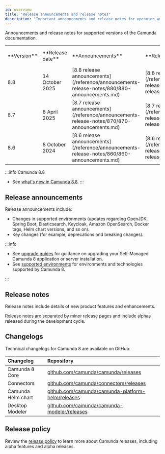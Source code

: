 ```yaml
---
id: overview
title: "Release announcements and release notes"
description: "Important announcements and release notes for upcoming and past Camunda 8 releases that customers should be aware of."
---
```


Announcements and release notes for supported versions of the Camunda documentation.

<table className="table-callout" width="100%">
<tr>
<td>**Version**</td>
<td>**Release date**</td>
<td>**Announcements**</td>
<td>**Release notes**</td>
<td>**Scheduled End of maintenance**</td>
</tr>
<tr>
<td>8.8</td>
<td>14 October 2025</td>
<td>[8.8 release announcements](/reference/announcements-release-notes/880/880-announcements.md)</td>
<td>[8.8 release notes](/reference/announcements-release-notes/880/880-release-notes.md)</td>
<td>13 April 2027</td>
</tr>
<tr>
<td>8.7</td>
<td>8 April 2025</td>
<td>[8.7 release announcements](/reference/announcements-release-notes/870/870-announcements.md)</td>
<td>[8.7 release notes](/reference/announcements-release-notes/870/870-release-notes.md)</td>
<td>13 October 2026</td>
</tr>
<tr>
<td>8.6</td>
<td>8 October 2024</td>
<td>[8.6 release announcements](/reference/announcements-release-notes/860/860-announcements.md)</td>
<td>[8.6 release notes](/reference/announcements-release-notes/860/860-release-notes.md)</td>
<td>14 April 2026</td>
</tr>
</table>

:::info Camunda 8.8

- See [what's new in Camunda 8.8](/reference/announcements-release-notes/880/whats-new-in-88.md).
  :::

## Release announcements

Release announcements include:

- Changes in supported environments (updates regarding OpenJDK, Spring Boot, Elasticsearch, Keycloak, Amazon OpenSearch, Docker tags, Helm chart versions, and so on).
- Key changes (for example, deprecations and breaking changes).

:::info

- See [upgrade guides](/self-managed/components/components-upgrade/introduction.md) for guidance on upgrading your Self-Managed Camunda 8 application or server installation.
- See [supported environments](/reference/supported-environments.md) for environments and technologies supported by Camunda 8.

:::

## Release notes

Release notes include details of new product features and enhancements.

Release notes are separated by minor release pages and include alphas released during the development cycle.

## Changelogs

Technical changelogs for Camunda 8 are available on GitHub:

| Changelog          | Repository                                                                                                     |
| :----------------- | :------------------------------------------------------------------------------------------------------------- |
| Camunda 8 Core     | [github.com/camunda/camunda/releases](https://github.com/camunda/camunda/releases)                             |
| Connectors         | [github.com/camunda/connectors/releases](https://github.com/camunda/connectors/releases)                       |
| Camunda Helm chart | [github.com/camunda/camunda-platform-helm/releases](https://github.com/camunda/camunda-platform-helm/releases) |
| Desktop Modeler    | [github.com/camunda/camunda-modeler/releases](https://github.com/camunda/camunda-modeler/releases)             |

## Release policy

Review the [release policy](/reference/announcements-release-notes/release-policy.md) to learn more about Camunda releases, including alpha features and alpha releases.
